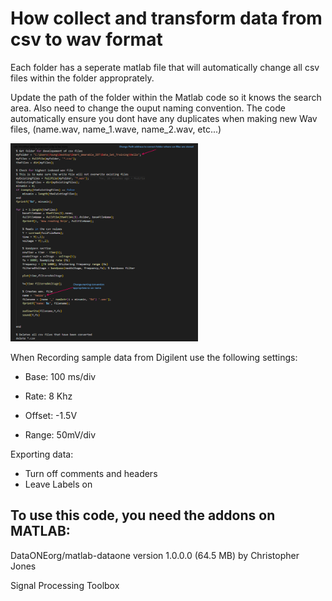 # How collect and transform data from csv to wav format

Each folder has a seperate matlab file that will automatically change all csv files within the folder approprately. 

Update the path of the folder within the Matlab code so it knows the search area. Also need to change the ouput naming convention. The code automatically ensure you dont have any duplicates when making new Wav files, (name.wav, name_1.wave, name_2.wav, etc...)

<img
  src="../Images/helper.png"
  alt="Alt text"
  title="Modifications Required Per Conversion"
  style="display: inline-block; margin: 0 auto; max-width: 300px">

When Recording sample data from Digilent use the following settings:
- Base: 100 ms/div
- Rate: 8 Khz

- Offset: -1.5V
- Range: 50mV/div

Exporting data: 
- Turn off comments and headers
- Leave Labels on

## To use this code, you need the addons on MATLAB: 

DataONEorg/matlab-dataone
version 1.0.0.0 (64.5 MB) by Christopher Jones

Signal Processing Toolbox